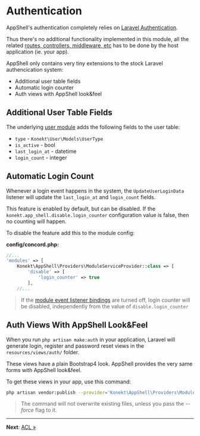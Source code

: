 # Authentication

AppShell's authentication completely relies on
[Laravel Authentication](https://laravel.com/docs/5.7/authentication).

Thus there's no additional functionality implemented in this module, all the related
[routes, controllers, middleware, etc](https://laravel.com/docs/5.7/authentication#authentication-quickstart)
has to be done by the host application (ie. your app).

AppShell only contains very tiny extensions to the stock Laravel authencication system:

- Additional user table fields
- Automatic login counter
- Auth views with AppShell look&feel

## Additional User Table Fields

The underlying [user module](https://github.com/artkonekt/user) adds the following fields to the
user table:

- `type` - `Konekt\User\Models\UserType`
- `is_active` - bool
- `last_login_at` - datetime
- `login_count` - integer

## Automatic Login Count

Whenever a login event happens in the system, the `UpdateUserLoginData` listener will update the
`last_login_at` and `login_count` fields.

This feature is enabled by default, but can be disabled. If the `konekt.app_shell.disable.login_counter`
configuration value is false, then no counting will happen.

To disable the feature add this to the module config:

**config/concord.php:**
```php
//...
'modules' => [
    Konekt\AppShell\Providers\ModuleServiceProvider::class => [
        'disable' => [
            'login_counter' => true
        ],
    //...
```

> If the [module event listener bindings](https://artkonekt.github.io/concord/#/event-listener-bindings)
> are turned off, login counter will be disabled, independently from the value of
> `disable.login_counter`

## Auth Views With AppShell Look&Feel

When you run `php artisan make:auth` in your application, Laravel will generate login, register and
password reset views in the `resources/views/auth/` folder.

These views have a plain Bootstrap4 look. AppShell provides the very same forms with AppShell look&feel.

To get these views in your app, use this command:

```bash
php artisan vendor:publish --provider='Konekt\AppShell\Providers\ModuleServiceProvider' --tag=auth-views
```

> The command will not overwrite existing files, unless you pass the *--force* flag to it.

---

**Next**: [ACL &raquo;](acl.md)
